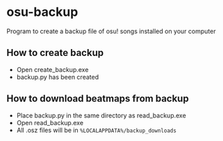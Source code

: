 # osu-backup
Program to create a backup file of osu! songs installed on your computer
## How to create backup
* Open create_backup.exe
* backup.py has been created
## How to download beatmaps from backup
* Place backup.py in the same directory as read_backup.exe
* Open read_backup.exe
* All .osz files will be in `%LOCALAPPDATA%/backup_downloads`
